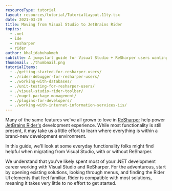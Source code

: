 ```yaml
---
resourceType: tutorial
layout: resources/tutorial/TutorialLayout.11ty.tsx
date: 2021-03-29
title: Moving from Visual Studio to JetBrains Rider
topics:
  - .net
  - ide
  - resharper
  - rider
author: khalidabuhakmeh
subtitle: A jumpstart guide for Visual Studio + ReSharper users wanting to try Rider.
thumbnail: ./thumbnail.png
tutorialItems:
  - ./getting-started-for-resharper-users/
  - ./rider-debugger-for-resharper-users/
  - ./working-with-databases/
  - ./unit-testing-for-resharper-users/
  - ./visual-studio-rider-toolbar/
  - ./nuget-package-management/
  - ./plugins-for-developers/
  - ./working-with-internet-information-services-iis/
---
```


Many of the same features we've all grown to love in [ReSharper](https://www.jetbrains.com/resharper/) help power [JetBrains Rider's](https://www.jetbrains.com/rider/) development experience. While most functionality is still present, it may take us a little effort to learn where everything is within a brand-new development environment.

In this guide, we'll look at some everyday functionality folks might find helpful when migrating from Visual Studio, with or without ReSharper.

We understand that you've likely spent most of your .NET development career working with Visual Studio and ReSharper. For the adventurous, start by opening existing solutions, looking through menus, and finding the Rider UI elements that feel familiar. Rider is compatible with most solutions, meaning it takes very little to no effort to get started.
